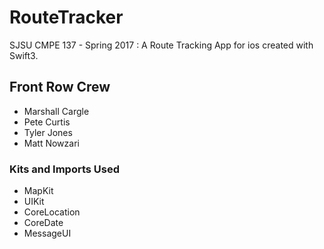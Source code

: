 # RouteTracker
SJSU CMPE 137 - Spring 2017 : A Route Tracking App for ios created with Swift3. 

## Front Row Crew
* Marshall Cargle
* Pete Curtis
* Tyler Jones
* Matt Nowzari

### Kits and Imports Used
* MapKit
* UIKit
* CoreLocation
* CoreDate
* MessageUI
